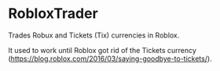 # RobloxTrader
Trades Robux and Tickets (Tix) currencies in Roblox.

It used to work until Roblox got rid of the Tickets currency (https://blog.roblox.com/2016/03/saying-goodbye-to-tickets/).

